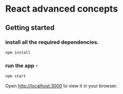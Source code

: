 # React advanced concepts

## Getting started

### install all the required dependencies.
```bash
npm install
```

### run the app -
```bash
npm start
```

Open [http://localhost:3000](http://localhost:3000) to view it in your browser.
